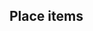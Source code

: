 ## Place items


<!-- <values.placeItems> -->
<!-- </values.placeItems> -->


<!-- <variants.placeItems> -->
<!-- </variants.placeItems> -->
